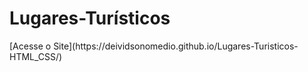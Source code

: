 <h1>Lugares-Turísticos</h1>
[Acesse o Site](https://deividsonomedio.github.io/Lugares-Turisticos-HTML_CSS/)
